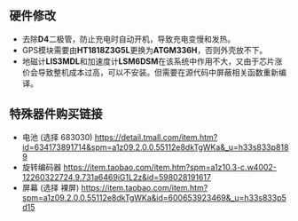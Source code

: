 ## 硬件修改
* 去除**D4**二极管，防止充电时自动开机，导致充电变慢和发热。
* GPS模块需要由**HT1818Z3G5L**更换为**ATGM336H**，否则外壳放不下。
* 地磁计**LIS3MDL**和加速度计**LSM6DSM**在该系统中作用不大，又由于芯片涨价会导致整机成本过高，可以不安装。但需要在源代码中屏蔽相关函数重新编译。

## 特殊器件购买链接
* 电池 (选择 683030) https://detail.tmall.com/item.htm?id=634173891714&spm=a1z09.2.0.0.55112e8dkTgWKa&_u=h33s833p8189
* 旋转编码器 https://item.taobao.com/item.htm?spm=a1z10.3-c.w4002-12260322724.9.731a6469iG1L2z&id=598028191617
* 屏幕 (选择 裸屏) https://item.taobao.com/item.htm?spm=a1z09.2.0.0.55112e8dkTgWKa&id=600653923469&_u=h33s833p5d15